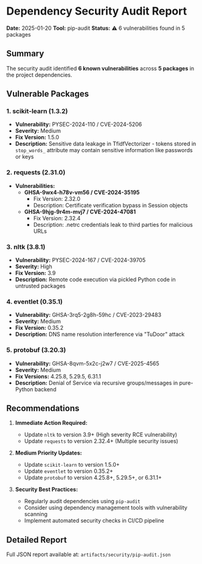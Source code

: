 # Dependency Security Audit Report

**Date:** 2025-01-20
**Tool:** pip-audit
**Status:** ⚠️ 6 vulnerabilities found in 5 packages

## Summary

The security audit identified **6 known vulnerabilities** across **5 packages** in the project dependencies.

## Vulnerable Packages

### 1. scikit-learn (1.3.2)
- **Vulnerability:** PYSEC-2024-110 / CVE-2024-5206
- **Severity:** Medium
- **Fix Version:** 1.5.0
- **Description:** Sensitive data leakage in TfidfVectorizer - tokens stored in `stop_words_` attribute may contain sensitive information like passwords or keys

### 2. requests (2.31.0)
- **Vulnerabilities:**
  - **GHSA-9wx4-h78v-vm56 / CVE-2024-35195**
    - Fix Version: 2.32.0
    - Description: Certificate verification bypass in Session objects
  - **GHSA-9hjg-9r4m-mvj7 / CVE-2024-47081**
    - Fix Version: 2.32.4
    - Description: .netrc credentials leak to third parties for malicious URLs

### 3. nltk (3.8.1)
- **Vulnerability:** PYSEC-2024-167 / CVE-2024-39705
- **Severity:** High
- **Fix Version:** 3.9
- **Description:** Remote code execution via pickled Python code in untrusted packages

### 4. eventlet (0.35.1)
- **Vulnerability:** GHSA-3rq5-2g8h-59hc / CVE-2023-29483
- **Severity:** Medium
- **Fix Version:** 0.35.2
- **Description:** DNS name resolution interference via "TuDoor" attack

### 5. protobuf (3.20.3)
- **Vulnerability:** GHSA-8qvm-5x2c-j2w7 / CVE-2025-4565
- **Severity:** Medium
- **Fix Versions:** 4.25.8, 5.29.5, 6.31.1
- **Description:** Denial of Service via recursive groups/messages in pure-Python backend

## Recommendations

1. **Immediate Action Required:**
   - Update `nltk` to version 3.9+ (High severity RCE vulnerability)
   - Update `requests` to version 2.32.4+ (Multiple security issues)

2. **Medium Priority Updates:**
   - Update `scikit-learn` to version 1.5.0+
   - Update `eventlet` to version 0.35.2+
   - Update `protobuf` to version 4.25.8+, 5.29.5+, or 6.31.1+

3. **Security Best Practices:**
   - Regularly audit dependencies using `pip-audit`
   - Consider using dependency management tools with vulnerability scanning
   - Implement automated security checks in CI/CD pipeline

## Detailed Report

Full JSON report available at: `artifacts/security/pip-audit.json`
